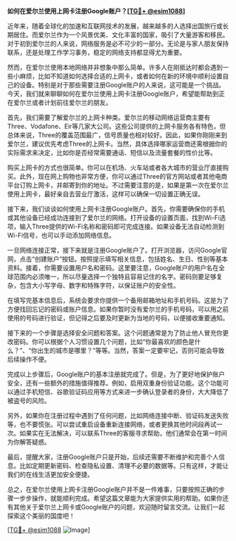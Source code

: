 **如何在爱尔兰使用上网卡注册Google账户？[[TG💪+ @esim1088](https://t.me/s/esim1088)]**

近年来，随着全球化的加速和互联网技术的发展，越来越多的人选择出国旅行或长期居住。而爱尔兰作为一个风景优美、文化丰富的国家，吸引了大量游客和移民。对于初到爱尔兰的人来说，网络服务是必不可少的一部分。无论是与家人朋友保持联系，还是处理工作学习事务，稳定的网络支持都显得尤为重要。

然而，在爱尔兰使用本地网络并非想象中那么简单。许多人在刚抵达时都会遇到一些小麻烦，比如不知道如何选择合适的上网卡，或者如何在新的环境中顺利设置自己的设备。特别是对于那些需要注册Google账户的人来说，这可能是一个挑战。今天，我们就来聊聊如何在爱尔兰使用上网卡注册Google账户，希望能帮助到正在爱尔兰或者计划前往爱尔兰的朋友。

首先，我们需要了解爱尔兰的上网卡种类。爱尔兰的移动网络运营商主要有Three、Vodafone、Eir等几家大公司。这些公司提供的上网卡服务各有特色，但总体来说，Three的覆盖范围最广，信号质量也相对较好。因此，如果你刚刚来到爱尔兰，建议优先考虑Three的上网卡。当然，具体选择哪家运营商还需根据你的实际需求来决定，比如你是否经常需要通话、短信以及流量套餐的性价比等。

购买上网卡的方式也很简单。你可以在机场、火车站或者各大城市的营业厅直接购买。此外，现在网上购物也非常方便，你可以通过Three的官方网站或者其他电商平台订购上网卡，并邮寄到你的地址。不过需要注意的是，如果是第一次在爱尔兰使用上网卡，最好亲自去营业厅激活，这样可以确保一切设置正确无误。

接下来，我们谈谈如何使用上网卡注册Google账户。首先，你需要确保你的手机或其他设备已经成功连接到了爱尔兰的网络。打开设备的设置页面，找到Wi-Fi选项，输入Three提供的Wi-Fi名称和密码即可完成连接。如果设备无法自动检测到Wi-Fi信号，也可以手动添加网络信息。

一旦网络连接正常，接下来就是注册Google账户了。打开浏览器，访问Google官网，点击“创建账户”按钮。按照提示填写相关信息，包括姓名、生日、性别等基本资料。接着，你需要设置用户名和密码。这里要注意，Google账户的用户名在全球范围内必须唯一，所以尽量选择一个独特且容易记住的名字。密码则要足够复杂，包含大小写字母、数字和特殊字符，以保证账户的安全性。

在填写完基本信息后，系统会要求你提供一个备用邮箱地址和手机号码。这是为了方便找回忘记的密码或账户信息。如果你暂时没有爱尔兰的手机号码，可以用之前使用的号码进行验证，但记得之后要及时更新为当地的号码，以便接收重要通知。

接下来的一个步骤是选择安全问题和答案。这个问题通常是为了防止他人冒充你更改密码。你可以根据个人习惯设置几个问题，比如“你最喜欢的颜色是什么？”、“你出生的城市是哪里？”等等。当然，答案一定要牢记，否则可能会导致后续操作不便。

完成以上步骤后，Google账户的基本注册就完成了。但是，为了更好地保护账户安全，还有一些额外的措施值得推荐。例如，启用双重身份验证功能。这个功能可以通过手机短信、谷歌验证码应用等方式来进一步确认登录者的身份，大大降低了被盗号的风险。

另外，如果你在注册过程中遇到了任何问题，比如网络连接中断、验证码发送失败等，也不要慌张。可以尝试重启设备重新连接网络，或者更换其他时间段再试一次。如果实在无法解决，可以联系Three的客服寻求帮助，他们通常会在第一时间为你解答疑惑。

最后，提醒大家，注册Google账户只是开始，后续还需要不断维护和完善个人信息。比如定期更新密码、检查隐私设置、清理不必要的数据等。只有这样，才能让我们的在线生活更加安全便捷。

总之，在爱尔兰使用上网卡注册Google账户并不是一件难事，只要按照正确的步骤一步步操作，就能顺利完成。希望这篇文章能为大家提供实用的帮助。如果你还有其他关于爱尔兰上网卡或Google账户的问题，欢迎随时留言交流。让我们一起探索这个美丽的国度吧！

[[TG💪+ @esim1088](https://t.me/s/esim1088) ![Image](https://i.postimg.cc/4NQfJmqS/Snipaste-2025-05-13-00-14-12.png)]